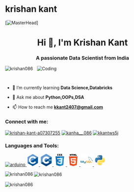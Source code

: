 # krishan kant
[![MasterHead](https://repository-images.githubusercontent.com/519533154/f834253f-66b2-467b-883c-4bc92bab060a)]
<h1 align="center">Hi 👋, I'm Krishan Kant</h1>
<h3 align="center">A passionate Data Scientist from India</h3>
<img align="right" alt="Coding" width="400" src="https://t3.ftcdn.net/jpg/01/94/01/00/360_F_194010093_9tC5JNVsiEOlVDs2F5Y6d0paYrdWTdbT.jpg">

<p align="left"> <img src="https://komarev.com/ghpvc/?username=krishan086&label=Profile%20views&color=0e75b6&style=flat" alt="krishan086" /> </p>

<p align="left"> <a href="https://twitter.com/" target="blank"><img src="https://img.shields.io/twitter/follow/?logo=twitter&style=for-the-badge" alt="" /></a> </p>

- 🌱 I’m currently learning **Data Science,Databricks**

- 💬 Ask me about **Python,OOPs,DSA**

- 📫 How to reach me **kkant2407@gmail.com**

<h3 align="left">Connect with me:</h3>
<p align="left">
<a href="https://linkedin.com/in/krishan-kant-a07307255" target="blank"><img align="center" src="https://raw.githubusercontent.com/rahuldkjain/github-profile-readme-generator/master/src/images/icons/Social/linked-in-alt.svg" alt="krishan-kant-a07307255" height="30" width="40" /></a>
<a href="https://instagram.com/kanha__.086" target="blank"><img align="center" src="https://raw.githubusercontent.com/rahuldkjain/github-profile-readme-generator/master/src/images/icons/Social/instagram.svg" alt="kanha__.086" height="30" width="40" /></a>
<a href="https://auth.geeksforgeeks.org/user/kkantws5j" target="blank"><img align="center" src="https://raw.githubusercontent.com/rahuldkjain/github-profile-readme-generator/master/src/images/icons/Social/geeks-for-geeks.svg" alt="kkantws5j" height="30" width="40" /></a>
</p>

<h3 align="left">Languages and Tools:</h3>
<p align="left"> <a href="https://www.arduino.cc/" target="_blank" rel="noreferrer"> <img src="https://cdn.worldvectorlogo.com/logos/arduino-1.svg" alt="arduino" width="40" height="40"/> </a> <a href="https://www.cprogramming.com/" target="_blank" rel="noreferrer"> <img src="https://raw.githubusercontent.com/devicons/devicon/master/icons/c/c-original.svg" alt="c" width="40" height="40"/> </a> <a href="https://www.w3schools.com/cpp/" target="_blank" rel="noreferrer"> <img src="https://raw.githubusercontent.com/devicons/devicon/master/icons/cplusplus/cplusplus-original.svg" alt="cplusplus" width="40" height="40"/> </a> <a href="https://www.w3schools.com/css/" target="_blank" rel="noreferrer"> <img src="https://raw.githubusercontent.com/devicons/devicon/master/icons/css3/css3-original-wordmark.svg" alt="css3" width="40" height="40"/> </a> <a href="https://www.w3.org/html/" target="_blank" rel="noreferrer"> <img src="https://raw.githubusercontent.com/devicons/devicon/master/icons/html5/html5-original-wordmark.svg" alt="html5" width="40" height="40"/> </a> <a href="https://www.mysql.com/" target="_blank" rel="noreferrer"> <img src="https://raw.githubusercontent.com/devicons/devicon/master/icons/mysql/mysql-original-wordmark.svg" alt="mysql" width="40" height="40"/> </a> <a href="https://www.python.org" target="_blank" rel="noreferrer"> <img src="https://raw.githubusercontent.com/devicons/devicon/master/icons/python/python-original.svg" alt="python" width="40" height="40"/> </a> </p>

<p><img align="left" src="https://github-readme-stats.vercel.app/api/top-langs?username=krishan086&show_icons=true&locale=en&layout=compact" alt="krishan086" /></p>

<p>&nbsp;<img align="center" src="https://github-readme-stats.vercel.app/api?username=krishan086&show_icons=true&locale=en" alt="krishan086" /></p>

<p><img align="center" src="https://github-readme-streak-stats.herokuapp.com/?user=krishan086&" alt="krishan086" /></p>
